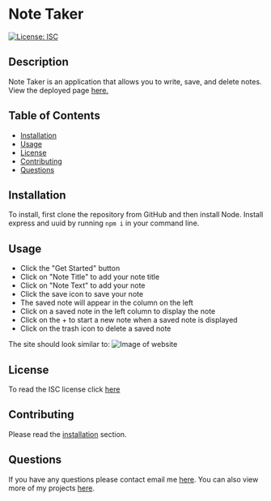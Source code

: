 # Note Taker
[![License: ISC](https://img.shields.io/badge/License-ISC-blue.svg)](https://opensource.org/licenses/ISC)

## Description 
Note Taker is an application that allows you to write, save, and delete notes.
View the deployed page [here.](https://noted-11.herokuapp.com/)
 
## Table of Contents
* [Installation](#installation)
* [Usage](#usage)
* [License](#license)
* [Contributing](#contributing)
* [Questions](#questions)

## Installation 
To install, first clone the repository from GitHub and then install Node. Install express and uuid by running `npm i` in your command line.

## Usage 
* Click the "Get Started" button
* Click on "Note Title" to add your note title
* Click on "Note Text" to add your note
* Click the save icon to save your note
* The saved note will appear in the column on the left
* Click on a saved note in the left column to display the note
* Click on the + to start a new note when a saved note is displayed
* Click on the trash icon to delete a saved note

The site should look similar to:
![Image of website](https://ngranzow.github.io/noted/assets/images/Note_Taker.png)

## License 
To read the ISC license click [here](https://opensource.org/licenses/ISC)

## Contributing 
Please read the [installation](#installation) section.

## Questions
If you have any questions please contact email me [here](mailto:nate.granzow@gmail.com). You can also view more of my projects [here](https://github.com/ngranzow/).